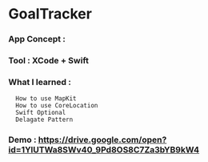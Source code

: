 # GoalTracker

### App Concept : 

### Tool : XCode + Swift

### What I learned : 
      How to use MapKit
      How to use CoreLocation
      Swift Optional
      Delagate Pattern
      
### Demo : https://drive.google.com/open?id=1YlUTWa8SWv40_9Pd8OS8C7Za3bYB9kW4
